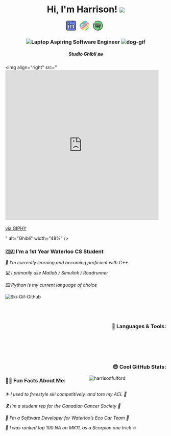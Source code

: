 
<h1 align="center">Hi, I'm Harrison!  <img src="https://media.giphy.com/media/hvRJCLFzcasrR4ia7z/giphy.gif" width="40px"></h1>
<p align='center'>
   <a href="https://www.linkedin.com/in/harrison-fulford-147a1b2a9/"><img height="30" src="https://raw.githubusercontent.com/8bithemant/8bithemant/master/linkedin.png?raw=true"></a>&nbsp;&nbsp;
<a href="https://devpost.com/HarrisonFulford?ref_content=user-portfolio&ref_feature=portfolio&ref_medium=global-nav"><img height="30" src="https://raw.githubusercontent.com/8bithemant/8bithemant/master/devto.png?raw=true"></a>&nbsp;&nbsp;
<a href="https://open.spotify.com/user/8l7dkwqoocaawkniagdk7t1ad"><img height="30" src="https://raw.githubusercontent.com/8bithemant/8bithemant/master/spotify.png?raw=true"></a>&nbsp;&nbsp;
 </p>


<h3 align="center"> 
  <img src="[https://media.giphy.com/media/WUlplcMpOCEmTGBtBW/giphy.gif](https://github.com/HarrisonFulford/HarrisonFulford/releases/download/untagged-66e2e74b31edfb222eb3/Ghibly.webp)" alt="Laptop" width="40" /> Aspiring Software Engineer <img src="https://github.com/HarrisonFulford/HarrisonFulford/releases/download/untagged-d40211fe2d3d2b775ab5/dog-gif.webp" alt="dog-gif" width="40" /></h3>
 <h5 align="center">
   <i> Studio Ghibli 🔛🔝 </i>
</h5>


<img align="right" src="<iframe src="https://giphy.com/embed/oje6kPRIef6Gk" width="480" height="470" style="" frameBorder="0" class="giphy-embed" allowFullScreen></iframe><p><a href="https://giphy.com/gifs/studio-ghibli-hayao-miyazaki-oje6kPRIef6Gk">via GIPHY</a></p>" alt="Ghibli" width="48%" />
<p width=49%">
   <h3 align="left">🇨🇦 I'm a 1st Year Waterloo CS Student</h3>
</p>

<p width=48%">
   <i>
🤖 I'm currently learning and becoming proficient with C++
</p>
<p width=48%">
💻 I primarily use Matlab / Simulink / Roadrunner
<p width=48%">     
⌨️ Python is my current language of choice
   </i>
</p>

<img align="left" src="https://github.com/HarrisonFulford/HarrisonFulford/releases/download/untagged-92dc60673fb9ae60d840/Ski-Gif-Github.gif" alt="Ski-Gif-Github" width="48%" />

<br>
</br>
<br>
</br>

<h3 align="right">💬 Languages & Tools:</h3>
<img align="right" src="https://skillicons.dev/icons?i=py,socket,javascript,nodejs,react,mongodb,tensorflow,opencv,pytorch,bash,git,raspberrypi&perline=8" alt="" width="48%"/>

<br>
</br>
<br>
</br>

<h3 align="right">😎 Cool GitHub Stats:</h3>
<img align="right" src="https://github-readme-stats.vercel.app/api?username=harrisonfulford&show_icons=true&locale=en" alt="harrisonfulford" width="48%" />

<p align="left">
<h3 align="left">🏋️‍♂️ Fun Facts About Me:</h3>
<i>
<p align="left">
⛷ I used to freestyle ski competitively, and tore my ACL 🤕
</p>  
<p align="left">
🎗 I’m a student rep for the Canadian Cancer Society 💞
</p>  
<p align="left"> 
🔋 I’m a Software Developer for Waterloo’s Eco Car Team 🚗
</p>  
<p align="left">
👑 I was ranked top 100 NA on MK11, as a Scorpion one trick 🔥
</p>  
</i>
</p>

